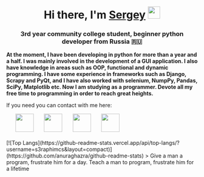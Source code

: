 <h1 align='center'>Hi there, I'm <a href='https://t.me/S3raphimCS'>Sergey</a>
<img src='https://github.com/blackcater/blackcater/raw/main/images/Hi.gif' width='32px' height='32px'></h1>
<h3 align='center'>3rd year community college student, beginner python developer from Russia 🇷🇺</h3>
<b>At the moment, I have been developing in python for more than a year and a half. I was mainly involved in the development of a GUI application. I also have knowledge in areas such as OOP, functional and dynamic programming. I have some experience in frameworks such as Django, Scrapy and PyQt, and I have also worked with selenium, NumpPy, Pandas, SciPy, Matplotlib etc. Now I am studying as a programmer. Devote all my free time to programming in order to reach great heights.</b><br>

<!--
**S3raphimCS/S3raphimCS** is a ✨ _special_ ✨ repository because its `README.md` (this file) appears on your GitHub profile.

Here are some ideas to get you started:

- 🔭 I’m currently working on ...
- 🌱 I’m currently learning ...
- 👯 I’m looking to collaborate on ...
- 🤔 I’m looking for help with ...
- 💬 Ask me about ...
- 📫 How to reach me: ...
- 😄 Pronouns: ...
- ⚡ Fun fact: ...
-->
If you need you can contact with me here:
<div>
  &nbsp;&nbsp;&nbsp;&nbsp;&nbsp;&nbsp;<img src='/S3raphimCS/S3raphimCS/raw/main/img/telegram.png' width='48px' height='48px'>
  &nbsp;&nbsp;&nbsp;&nbsp;&nbsp;&nbsp;<img src='/S3raphimCS/S3raphimCS/raw/main/img/vk.png' width='48px' height='48px'>
  &nbsp;&nbsp;&nbsp;&nbsp;&nbsp;&nbsp;<img src='/S3raphimCS/S3raphimCS/raw/main/img/steam.png' width='48px' height='48px'>
  &nbsp;&nbsp;&nbsp;&nbsp;&nbsp;&nbsp;<img src='/S3raphimCS/S3raphimCS/raw/main/img/gmail.png' width='48px' height='48px'>
</div><br>
[![Top Langs](https://github-readme-stats.vercel.app/api/top-langs/?username=s3raphimcs&layout=compact)](https://github.com/anuraghazra/github-readme-stats)
> Give a man a program, frustrate him for a day. Teach a man to program, frustrate him for a lifetime
